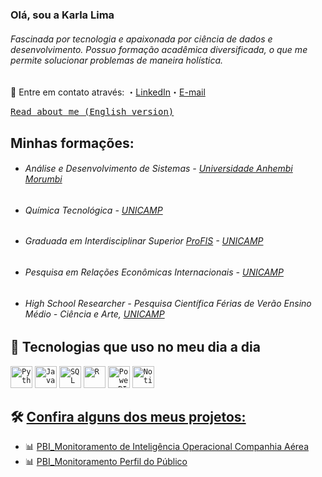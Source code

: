 ### Olá, sou a Karla Lima

###### Fascinada por tecnologia e apaixonada por ciência de dados e desenvolvimento. Possuo formação acadêmica diversificada, o que me permite solucionar problemas de maneira holística.

📩 Entre em contato através: ・[LinkedIn](https://www.linkedin.com/in/karla-almeida/)・[E-mail](mailto:karlalima2000@gmail.com)

<p>
  <samp>
   <a href="https://github.com/karlaklima/Karlaklima-English-version">Read about me (English version)</a> 
    
## Minhas formações: 

- ###### Análise e Desenvolvimento de Sistemas - [Universidade Anhembi Morumbi](https://portal.anhembi.br/institucional/)
- ###### Química Tecnológica - [UNICAMP](https://www.unicamp.br/#gsc.tab=0)
- ###### Graduada em Interdisciplinar Superior [ProFIS](https://www.prg.unicamp.br/curso-profis/) - [UNICAMP](https://www.unicamp.br/#gsc.tab=0) 
- ###### Pesquisa em Relações Econômicas Internacionais - [UNICAMP](https://www.unicamp.br/#gsc.tab=0)
- ###### High School Researcher - Pesquisa Científica Férias de Verão Ensino Médio - Ciência e Arte, [UNICAMP](https://www.unicamp.br/#gsc.tab=0)

## 🚀 Tecnologias que uso no meu dia a dia

<code><img height="35" alt="Python" src="https://github.com/karlaklima/Image/blob/main/imagem_2024-04-03_103936346.png"></code>
<code><img height="35" alt="Java" src="https://github.com/karlaklima/Image/blob/main/JavaScript.png"></code>
<code><img height="35" alt="SQL" src="https://github.com/karlaklima/Image/blob/main/sql%20image.jpeg?raw=true"></code>
<code><img height="35" alt="R" src="https://github.com/karlaklima/Image/raw/main/R"></code>
<code><img height="35" alt="Power BI" src="https://github.com/karlaklima/Image/blob/main/power%20BI%20.png?raw=true"></code>
<code><img height="35" alt="Notion" src="https://github.com/karlaklima/Image/blob/main/notion.jpeg"></code>

## 🛠 [Confira alguns dos meus projetos:](https://github.com/karlaklima/Portfolio-Power-BI)

- 📊 [PBI_Monitoramento de Inteligência Operacional Companhia Aérea](https://app.powerbi.com/reportEmbed?reportId=0bf0310b-4152-4a9a-a55f-fcebd35130c0&autoAuth=true&ctid=a8e697b5-5434-490b-bced-0cc978d2a33c)
- 📊 [PBI_Monitoramento Perfil do Público](https://app.powerbi.com/reportEmbed?reportId=96598048-097c-4b0e-834f-5a45c6d53d27&autoAuth=true&ctid=a8e697b5-5434-490b-bced-0cc978d2a33c)
